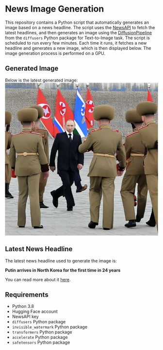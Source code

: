 # News Image Generation
This repository contains a Python script that automatically generates an image based on a news headline. The script uses the [NewsAPI](https://newsapi.org/) to fetch the latest headlines, and then generates an image using the [DiffusionPipeline](https://github.com/huggingface/diffusers) from the `diffusers` Python package for Text-to-Image task.
The script is scheduled to run every few minutes. Each time it runs, it fetches a new headline and generates a new image, which is then displayed below. The image generation process is performed on a GPU.

## Generated Image
Below is the latest generated image:
![Generated Image](image.png)

## Latest News Headline
The latest news headline used to generate the image is:

**Putin arrives in North Korea for the first time in 24 years**

You can read more about it [here](https://news.google.com/rss/articles/CBMiYGh0dHBzOi8vYXBuZXdzLmNvbS9hcnRpY2xlL3B1dGluLWtpbS1qb25nLXVuLXJ1c3NpYS1ub3J0aC1rb3JlYS0wNWYwZWQ2NmY5OTc4YWMxYmEzNGYyZDcwOGFkNzUwNNIBAA?oc=5).

## Requirements
- Python 3.8
- Hugging Face account
- NewsAPI key
- `diffusers` Python package
- `invisible_watermark` Python package
- `transformers` Python package
- `accelerate` Python package
- `safetensors` Python package
